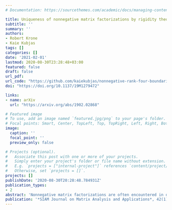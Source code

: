 ```yaml
---
# Documentation: https://sourcethemes.com/academic/docs/managing-content/

title: Uniqueness of nonnegative matrix factorizations by rigidity theory
subtitle: ''
summary: ''
authors:
- Robert Krone
- Kaie Kubjas
tags: []
categories: []
date: '2021-02-01'
lastmod: 2020-08-30T23:28:48+03:00
featured: false
draft: false
url_pdf: 
url_code: "https://github.com/kaiekubjas/nonnegative-rank-four-boundaries"
doi: "https://doi.org/10.1137/19M1279472"

links:
- name: arXiv
  url: "https://arxiv.org/abs/1902.02868"

# Featured image
# To use, add an image named `featured.jpg/png` to your page's folder.
# Focal points: Smart, Center, TopLeft, Top, TopRight, Left, Right, BottomLeft, Bottom, BottomRight.
image:
  caption: ''
  focal_point: ''
  preview_only: false

# Projects (optional).
#   Associate this post with one or more of your projects.
#   Simply enter your project's folder or file name without extension.
#   E.g. `projects = ["internal-project"]` references `content/project/deep-learning/index.md`.
#   Otherwise, set `projects = []`.
projects: []
publishDate: '2020-08-30T20:28:48.784931Z'
publication_types:
- 2
abstract: 'Nonnegative matrix factorizations are often encountered in data mining applications where they are used to explain datasets by a small number of parts. For many of these applications it is desirable that there exists a unique nonnegative matrix factorization up to trivial modifications given by scalings and permutations. This means that model parameters are uniquely identifiable from the data. Rigidity theory of bar and joint frameworks is a field that studies uniqueness of point configurations given some of the pairwise distances. The goal of this paper is to use ideas from rigidity theory to study uniqueness of nonnegative matrix factorizations in the case when nonnegative rank of a matrix is equal to its rank. We characterize infinitesimally rigid nonnegative factorizations, prove that a nonnegative factorization is infinitesimally rigid if and only if it is locally rigid and a certain matrix achieves its maximal possible Kruskal rank, and show that locally rigid nonnegative factorizations can be extended to globally rigid nonnegative factorizations. These results give so far the strongest necessary condition for the uniqueness of a nonnegative factorization. We also explore connections between rigidity of nonnegative factorizations and boundaries of the set of matrices of fixed nonnegative rank. Finally we extend these results from nonnegative factorizations to completely positive factorizations.'
publication: '*SIAM Journal on Matrix Analysis and Applications*, 42(1), 134–164'
---
```

